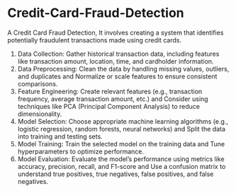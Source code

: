 # Credit-Card-Fraud-Detection


A Credit Card Fraud Detection, It involves creating a system that identifies potentially fraudulent transactions made using credit cards.

1. Data Collection: Gather historical transaction data, including features like transaction amount, location, time, and cardholder information.
2. Data Preprocessing: Clean the data by handling missing values, outliers, and duplicates and Normalize or scale features to ensure consistent comparisons.
3. Feature Engineering: Create relevant features (e.g., transaction frequency, average transaction amount, etc.) and Consider using techniques like PCA (Principal Component Analysis) to reduce dimensionality.
4. Model Selection: Choose appropriate machine learning algorithms (e.g., logistic regression, random forests, neural networks) and Split the data into training and testing sets.
5. Model Training: Train the selected model on the training data and Tune hyperparameters to optimize performance.
6. Model Evaluation: Evaluate the model’s performance using metrics like accuracy, precision, recall, and F1-score and Use a confusion matrix to understand true positives, true negatives, false positives, and false negatives.
